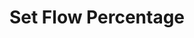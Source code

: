 ---
tag: m0221
codes:
- M221
title: Set Flow Percentage
long: Set the flow percentage, which applies to all E moves added to the planner.
notes: 
parameters:
- tag: S
  optional: false
  description: Feedrate percentage
  values:
  - tag: percent
    type: int
- tag: T
  optional: true
  description: Target extruder (requires multi-extruder). Default is the active extruder.
  values:
  - tag: index
    type: int
example: 
examples:
- pre: Set the flow rate to 150%.
  code: M221 S150
---